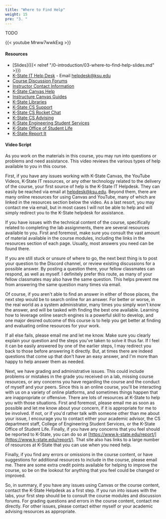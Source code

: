 ```yaml
---
title: "Where to Find Help"
weight: 15
pre: "3. "
---
```


TODO

{{< youtube Mrww7wwkExg >}}

#### Resources

* [Slides]({{< relref "/0-introduction/03-where-to-find-help-slides.md" >}})
* [K-State IT Help Desk](https://www.k-state.edu/its/helpdesk/) - Email helpdesk@ksu.edu
* [Course Discussion Forums](https://k-state.instructure.com/)
* [Instructor Contact Information](https://russfeld.me/)
* [K-State Canvas Help](https://canvas.k-state.edu/info/help/)
* [Instructure Canvas Guides](https://community.canvaslms.com/community/answers/guides)
* [K-State Libraries](http://www.lib.k-state.edu/)
* [K-State CS Support](https://support.cs.ksu.edu/)
* [K-State CS Rocket Chat](https://chat.cs.ksu.edu/)
* [K-State CS Advising](https://www.cs.ksu.edu/undergraduate/advising/)
* [K-State Engineering Student Services](https://www.engg.ksu.edu/studentservices/)
* [K-State Office of Student Life](https://www.k-state.edu/studentlife/)
* [K-State Report It](https://www.k-state.edu/report/)

#### Video Script

As you work on the materials in this course, you may run into questions or problems and need assistance. This video reviews the various types of help available to you in this course.

First, if you have any issues working with K-State Canvas, the YouTube Videos, K-State IT resources, or any other technology related to the delivery of the course, your first source of help is the K-State IT Helpdesk. They can easily be reached via email at helpdesk@ksu.edu. Beyond them, there are many online resources for using Canvas and YouTube, many of which are linked in the resources section below the video. As a last resort, you may contact me via email, but in most cases I will not be able to help and will simply redirect you to the K-State helpdesk for assistance.

If you have issues with the technical content of the course, specifically related to completing the lab assignments, there are several resources available to you. First and foremost, make sure you consult the vast amount of material available in the course modules, including the links in the resources section of each page. Usually, most answers you need can be found there.

If you are still stuck or unsure of where to go, the next best thing is to post your question to the Discord channel, or review existing discussions for a possible answer. By posting a question there, your fellow classmates can respond, as well as myself. I definitely prefer this route, as many of your fellow classmates may also have the same question. This helps prevent me from answering the same question many times via email.

Of course, if you aren't able to find an answer in either of those places, the next step would be to search online for an answer. For better or worse, in the real world as a system administrator, many times you simply won't know the answer, and will be tasked with finding the best one available. Learning how to leverage online search engines is a powerful skill to develop, and one major desired outcome of this course is to help you get better at finding and evaluating online resources for your work.

If all else fails, please email me and let me know. Make sure you clearly explain your question and the steps you've taken to solve it thus far. If I feel it can be easily answered by one of the earlier steps, I may redirect you back to those before answering it directly. But, at times there are indeed questions that come up that don't have an easy answer, and I'm more than happy to help answer them as needed.

Next, we have grading and administrative issues. This could include problems or mistakes in the grade you received on a lab, missing course resources, or any concerns you have regarding the course and the conduct of myself and your peers. Since this is an online course, you'll be interacting with us on a variety of online platforms, and sometimes things happen that are inappropriate or offensive. There are lots of resources at K-State to help you with those situations. First and foremost, please email me as soon as possible and let me know about your concern, if it is appropriate for me to be involved. If not, or if you'd rather talk with someone other than me about your issue, I encourage you to contact either your academic advisor, the CS department staff, College of Engineering Student Services, or the K-State Office of Student Life. Finally, if you have any concerns that you feel should be reported to K-State, you can do so at [https://www.k-state.edu/report/](https://www.k-state.edu/report/). That site also has links to a large number of resources at K-State that you can use when you need help.

Finally, if you find any errors or omissions in the course content, or have suggestions for additional resources to include in the course, please email me. There are some extra credit points available for helping to improve the course, so be on the lookout for anything that you feel could be changed or improved.

So, in summary, if you have any issues using Canvas or the course content, contact the K-State Helpdesk as a first step. If you run into issues with the labs, your first step should be to consult the course modules and discussion forums. For grading questions and errors in the course content, contact me directly. For other issues, please contact either myself or your academic advising resources as appropriate.
